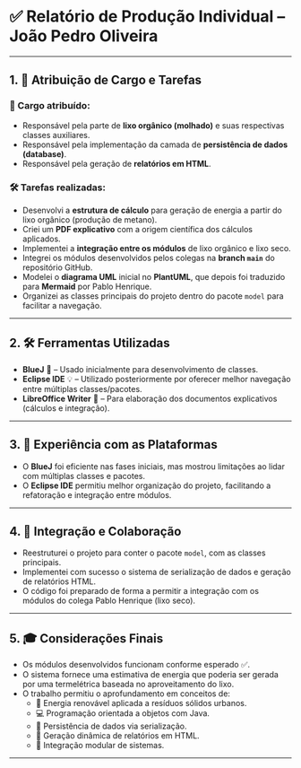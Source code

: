 
# ✅ Relatório de Produção Individual – João Pedro Oliveira

---

## 1. 📌 Atribuição de Cargo e Tarefas

### 🧾 Cargo atribuído:
- Responsável pela parte de **lixo orgânico (molhado)** e suas respectivas classes auxiliares.
- Responsável pela implementação da camada de **persistência de dados (database)**.
- Responsável pela geração de **relatórios em HTML**.

### 🛠️ Tarefas realizadas:
- Desenvolvi a **estrutura de cálculo** para geração de energia a partir do lixo orgânico (produção de metano).
- Criei um **PDF explicativo** com a origem científica dos cálculos aplicados.
- Implementei a **integração entre os módulos** de lixo orgânico e lixo seco.
- Integrei os módulos desenvolvidos pelos colegas na **branch `main`** do repositório GitHub.
- Modelei o **diagrama UML** inicial no **PlantUML**, que depois foi traduzido para **Mermaid** por Pablo Henrique.
- Organizei as classes principais do projeto dentro do pacote `model` para facilitar a navegação.

---

## 2. 🛠️ Ferramentas Utilizadas

- **BlueJ** 🧪 – Usado inicialmente para desenvolvimento de classes.
- **Eclipse IDE** 💡 – Utilizado posteriormente por oferecer melhor navegação entre múltiplas classes/pacotes.
- **LibreOffice Writer** 📄 – Para elaboração dos documentos explicativos (cálculos e integração).

---

## 3. 💬 Experiência com as Plataformas

- O **BlueJ** foi eficiente nas fases iniciais, mas mostrou limitações ao lidar com múltiplas classes e pacotes.
- O **Eclipse IDE** permitiu melhor organização do projeto, facilitando a refatoração e integração entre módulos.

---

## 4. 🔁 Integração e Colaboração

- Reestruturei o projeto para conter o pacote `model`, com as classes principais.
- Implementei com sucesso o sistema de serialização de dados e geração de relatórios HTML.
- O código foi preparado de forma a permitir a integração com os módulos do colega Pablo Henrique (lixo seco).

---

## 5. 🎓 Considerações Finais

- Os módulos desenvolvidos funcionam conforme esperado ✅.
- O sistema fornece uma estimativa de energia que poderia ser gerada por uma termelétrica baseada no aproveitamento do lixo.
- O trabalho permitiu o aprofundamento em conceitos de:
  - 🔬 Energia renovável aplicada a resíduos sólidos urbanos.
  - 💻 Programação orientada a objetos com Java.
  - 💾 Persistência de dados via serialização.
  - 🧾 Geração dinâmica de relatórios em HTML.
  - 🔄 Integração modular de sistemas.

---
